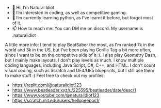 - 👋 Hi, I’m Natural Idiot
- 👀 I’m interested in coding, as well as competitive gaming.
- 🌱 I’m currently learning python, as I've learnt it before, but forgot most of it.
- 📫 How to reach me: You can DM me on discord. My username is .naturalidiot

A little more info:
  I tend to play BeatSaber the most, as I'm ranked 7k in the world and 3k in the US, but I've been playing Gorilla Tag a bit more often, since I want to be on the competitve side of it :). I also play Geometry Dash, but I mainly make layouts, I don't play levels as much. I know multiple coding languages, including Java Script, C#, C++, and HTML.
I don't count visual coding, such as Scratch and UE4/UE5 blueprints, but I still use them to make stuff :)
Feel free to check out my profiles:
- https://replit.com/@naturalidiot123
- https://www.beatleader.xyz/u/225595/beatleader/date/desc/1
- https://www.youtube.com/@naturalidiot123
- https://scratch.mit.edu/users/hellopeepos1/
<!---
Natural-Idiot/Natural-Idiot is a ✨ special ✨ repository because its `README.md` (this file) appears on your GitHub profile.
You can click the Preview link to take a look at your changes.
--->
